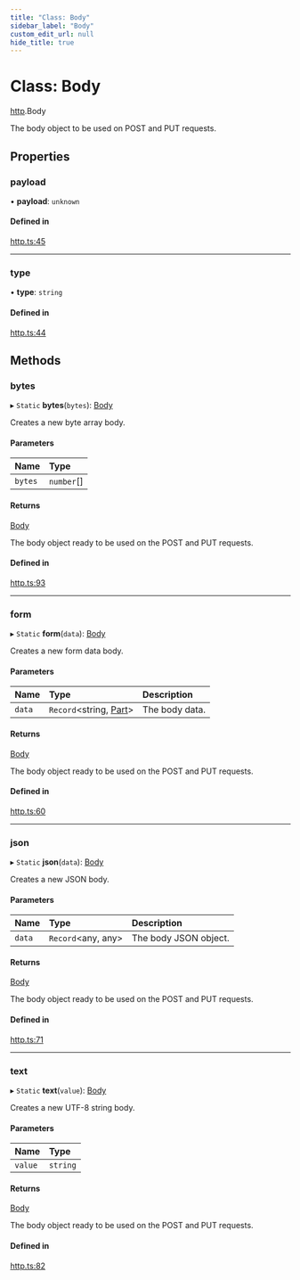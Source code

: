 ```yaml
---
title: "Class: Body"
sidebar_label: "Body"
custom_edit_url: null
hide_title: true
---
```


# Class: Body

[http](../modules/http.md).Body

The body object to be used on POST and PUT requests.

## Properties

### payload

• **payload**: `unknown`

#### Defined in

[http.ts:45](https://github.com/tauri-apps/tauri/blob/4bee3a7/tooling/api/src/http.ts#L45)

___

### type

• **type**: `string`

#### Defined in

[http.ts:44](https://github.com/tauri-apps/tauri/blob/4bee3a7/tooling/api/src/http.ts#L44)

## Methods

### bytes

▸ `Static` **bytes**(`bytes`): [Body](http.body.md)

Creates a new byte array body.

#### Parameters

| Name | Type |
| :------ | :------ |
| `bytes` | `number`[] |

#### Returns

[Body](http.body.md)

The body object ready to be used on the POST and PUT requests.

#### Defined in

[http.ts:93](https://github.com/tauri-apps/tauri/blob/4bee3a7/tooling/api/src/http.ts#L93)

___

### form

▸ `Static` **form**(`data`): [Body](http.body.md)

Creates a new form data body.

#### Parameters

| Name | Type | Description |
| :------ | :------ | :------ |
| `data` | `Record`<string, [Part](../modules/http.md#part)\> | The body data. |

#### Returns

[Body](http.body.md)

The body object ready to be used on the POST and PUT requests.

#### Defined in

[http.ts:60](https://github.com/tauri-apps/tauri/blob/4bee3a7/tooling/api/src/http.ts#L60)

___

### json

▸ `Static` **json**(`data`): [Body](http.body.md)

Creates a new JSON body.

#### Parameters

| Name | Type | Description |
| :------ | :------ | :------ |
| `data` | `Record`<any, any\> | The body JSON object. |

#### Returns

[Body](http.body.md)

The body object ready to be used on the POST and PUT requests.

#### Defined in

[http.ts:71](https://github.com/tauri-apps/tauri/blob/4bee3a7/tooling/api/src/http.ts#L71)

___

### text

▸ `Static` **text**(`value`): [Body](http.body.md)

Creates a new UTF-8 string body.

#### Parameters

| Name | Type |
| :------ | :------ |
| `value` | `string` |

#### Returns

[Body](http.body.md)

The body object ready to be used on the POST and PUT requests.

#### Defined in

[http.ts:82](https://github.com/tauri-apps/tauri/blob/4bee3a7/tooling/api/src/http.ts#L82)

